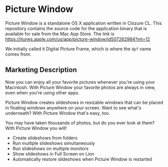 # Picture Window
Picture Window is a standalone OS X application written in Clozure CL.  This repository contains the source code for the application binary that is available for sale from the Mac App Store.  The link is  https://itunes.apple.com/us/app/picture-window/id507262984?mt=12

We initially called it Digital Picture Frame, which is where the `dpf` name comes from.

## Marketing Description

Now you can enjoy all your favorite pictures whenever you're using your Macintosh.  With Picture Window your favorite photos are always in view, even when you're using other apps. 

Picture Window creates slideshows in resizable windows that can be placed in floating windows anywhere on your screen.  Want to see what's underneath?  With Picture Window that's easy, too.

You may have taken thousands of photos, but do you ever look at them?  With Picture Window you will!

 * Create slideshows from folders
 * Run multiple slideshows simultaneously
 * Run slideshows on multiple monitors
 * Show slideshows in Full Screen on Lion
 * Automatically restore slideshows when Picture Window is restarted
